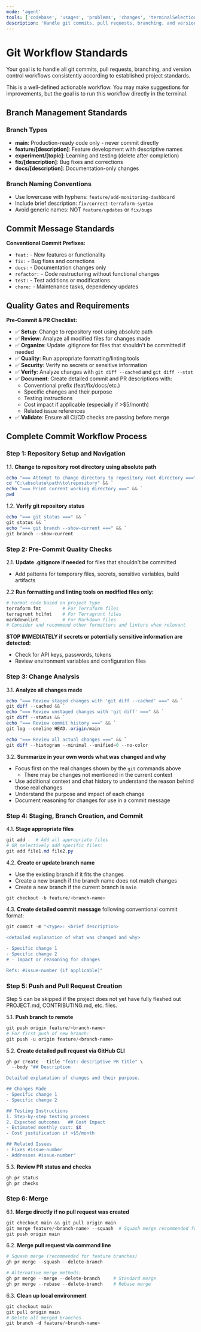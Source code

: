 ```yaml
---
mode: 'agent'
tools: ['codebase', 'usages', 'problems', 'changes', 'terminalSelection', 'terminalLastCommand', 'fetch', 'findTestFiles', 'githubRepo', 'editFiles', 'runCommands', 'search', 'get_syntax_docs', 'mermaid-diagram-validator', 'mermaid-diagram-preview']
description: 'Handle git commits, pull requests, branching, and version control workflows consistently'
---
```


# Git Workflow Standards

Your goal is to handle all git commits, pull requests, branching, and version control workflows consistently according to established project standards.

This is a well-defined actionable workflow. You may make suggestions for improvements, but the goal is to run this workflow directly in the terminal.

## Branch Management Standards

### Branch Types

- **main**: Production-ready code only - never commit directly
- **feature/[description]**: Feature development with descriptive names
- **experiment/[topic]**: Learning and testing (delete after completion)
- **fix/[description]**: Bug fixes and corrections
- **docs/[description]**: Documentation-only changes

### Branch Naming Conventions

- Use lowercase with hyphens: `feature/add-monitoring-dashboard`
- Include brief description: `fix/correct-terraform-syntax`
- Avoid generic names: NOT `feature/updates` or `fix/bugs`

## Commit Message Standards

**Conventional Commit Prefixes:**

- `feat:` - New features or functionality
- `fix:` - Bug fixes and corrections
- `docs:` - Documentation changes only
- `refactor:` - Code restructuring without functional changes
- `test:` - Test additions or modifications
- `chore:` - Maintenance tasks, dependency updates

## Quality Gates and Requirements

**Pre-Commit & PR Checklist:**

- ✅ **Setup**: Change to repository root using absolute path
- ✅ **Review**: Analyze all modified files for changes made
- ✅ **Organize**: Update .gitignore for files that shouldn't be committed if needed
- ✅ **Quality**: Run appropriate formatting/linting tools
- ✅ **Security**: Verify no secrets or sensitive information
- ✅ **Verify**: Analyze changes with `git diff --cached` and `git diff --stat`
- ✅ **Document**: Create detailed commit and PR descriptions with:
  - Conventional prefix (feat/fix/docs/etc.)
  - Specific changes and their purpose
  - Testing instructions
  - Cost impact if applicable (especially if >$5/month)
  - Related issue references
- ✅ **Validate**: Ensure all CI/CD checks are passing before merge


## Complete Commit Workflow Process

### Step 1: Repository Setup and Navigation

1.1. **Change to repository root directory using absolute path**

   ```powershell
   echo "=== Attempt to change directory to repository root directory ===" && `
   cd "C:\absolute\path\to\repository" && `
   echo "=== Print current working directory ===" && `
   pwd
   ```

1.2. **Verify git repository status**

   ```powershell
   echo "=== git status ===" && `
   git status && `
   echo "=== git branch --show-current ===" && `
   git branch --show-current
   ```

### Step 2: Pre-Commit Quality Checks

2.1. **Update .gitignore if needed** for files that shouldn't be committed

   - Add patterns for temporary files, secrets, sensitive variables, build artifacts

2.2 **Run formatting and linting tools on modified files only:**

```powershell
# Format code based on project type
terraform fmt        # For Terraform files
terragrunt hclfmt    # For Terragrunt files
markdownlint         # For Markdown files
# Consider and recommend other formatters and linters when relevant
```

**STOP IMMEDIATELY if secrets or potentially sensitive information are detected:**

- Check for API keys, passwords, tokens
- Review environment variables and configuration files

### Step 3: Change Analysis

3.1. **Analyze all changes made**

   ```powershell
   echo "=== Review staged changes with 'git diff --cached' ===" && `
   git diff --cached && `
   echo "=== Review unstaged changes with 'git diff' ===" && `
   git diff --status && `
   echo "=== Review commit history ===" && `
   git log --oneline HEAD..origin/main

   echo "=== Review all actual changes ===" && `
   git diff --histogram --minimal --unified=0 --no-color
   ```

3.2. **Summarize in your own words what was changed and why**

   - Focus first on the real changes shown by the `git` commands above
     - There may be changes not mentioned in the current context
   - Use additional context and chat history to understand the reason behind those real changes
   - Understand the purpose and impact of each change
   - Document reasoning for changes for use in a commit message

### Step 4: Staging, Branch Creation, and Commit

4.1. **Stage appropriate files**

   ```powershell
   git add .  # Add all appropriate files
   # OR selectively add specific files:
   git add file1.md file2.py
   ```

4.2. **Create or update branch name**

   - Use the existing branch if it fits the changes
   - Create a new branch if the branch name does not match changes
   - Create a new branch if the current branch is `main`

   ```powershell
   git checkout -b feature/<branch-name>
   ```

4.3. **Create detailed commit message** following conventional commit format:

   ```powershell
   git commit -m "<type>: <brief description>

   <detailed explanation of what was changed and why>

   - Specific change 1
   - Specific change 2
   # - Impact or reasoning for changes

   Refs: #issue-number (if applicable)"
   ```

### Step 5: Push and Pull Request Creation

Step 5 can be skipped if the project does not yet have fully fleshed out PROJECT.md, CONTRIBUTING.md, etc. files.

5.1. **Push branch to remote**

   ```powershell
   git push origin feature/<branch-name>
   # For first push of new branch:
   git push -u origin feature/<branch-name>
   ```

5.2. **Create detailed pull request via GitHub CLI**

   ```powershell
   gh pr create --title "feat: descriptive PR title" \
     --body "## Description

   Detailed explanation of changes and their purpose.

   ## Changes Made
   - Specific change 1
   - Specific change 2

   ## Testing Instructions
   1. Step-by-step testing process
   2. Expected outcomes   ## Cost Impact
   - Estimated monthly cost: $X
   - Cost justification if >$5/month

   ## Related Issues
   - Fixes #issue-number
   - Addresses #issue-number"
   ```

5.3. **Review PR status and checks**

   ```powershell
   gh pr status
   gh pr checks
   ```

### Step 6: Merge

6.1. **Merge directly if no pull request was created**
   ```powershell
   git checkout main && git pull origin main
   git merge feature/<branch-name> --squash  # Squash merge recommended for feature branches
   git push origin main
   ```

6.2. **Merge pull request via command line**

   ```powershell
   # Squash merge (recommended for feature branches)
   gh pr merge --squash --delete-branch

   # Alternative merge methods:
   gh pr merge --merge --delete-branch     # Standard merge
   gh pr merge --rebase --delete-branch    # Rebase merge
   ```

6.3. **Clean up local environment**

   ```powershell
   git checkout main
   git pull origin main
   # Delete all merged branches
   git branch -d feature/<branch-name>
   ```
